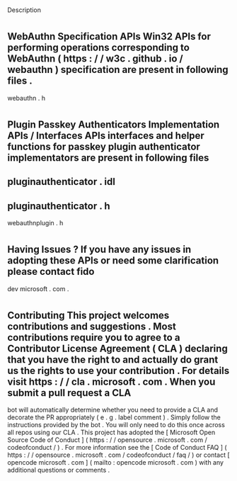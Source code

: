 #
Description
#
#
WebAuthn
Specification
APIs
Win32
APIs
for
performing
operations
corresponding
to
WebAuthn
(
https
:
/
/
w3c
.
github
.
io
/
webauthn
)
specification
are
present
in
following
files
.
-
webauthn
.
h
#
#
Plugin
Passkey
Authenticators
Implementation
APIs
/
Interfaces
APIs
interfaces
and
helper
functions
for
passkey
plugin
authenticator
implementators
are
present
in
following
files
-
pluginauthenticator
.
idl
-
pluginauthenticator
.
h
-
webauthnplugin
.
h
#
Having
Issues
?
If
you
have
any
issues
in
adopting
these
APIs
or
need
some
clarification
please
contact
fido
-
dev
microsoft
.
com
.
#
Contributing
This
project
welcomes
contributions
and
suggestions
.
Most
contributions
require
you
to
agree
to
a
Contributor
License
Agreement
(
CLA
)
declaring
that
you
have
the
right
to
and
actually
do
grant
us
the
rights
to
use
your
contribution
.
For
details
visit
https
:
/
/
cla
.
microsoft
.
com
.
When
you
submit
a
pull
request
a
CLA
-
bot
will
automatically
determine
whether
you
need
to
provide
a
CLA
and
decorate
the
PR
appropriately
(
e
.
g
.
label
comment
)
.
Simply
follow
the
instructions
provided
by
the
bot
.
You
will
only
need
to
do
this
once
across
all
repos
using
our
CLA
.
This
project
has
adopted
the
[
Microsoft
Open
Source
Code
of
Conduct
]
(
https
:
/
/
opensource
.
microsoft
.
com
/
codeofconduct
/
)
.
For
more
information
see
the
[
Code
of
Conduct
FAQ
]
(
https
:
/
/
opensource
.
microsoft
.
com
/
codeofconduct
/
faq
/
)
or
contact
[
opencode
microsoft
.
com
]
(
mailto
:
opencode
microsoft
.
com
)
with
any
additional
questions
or
comments
.
